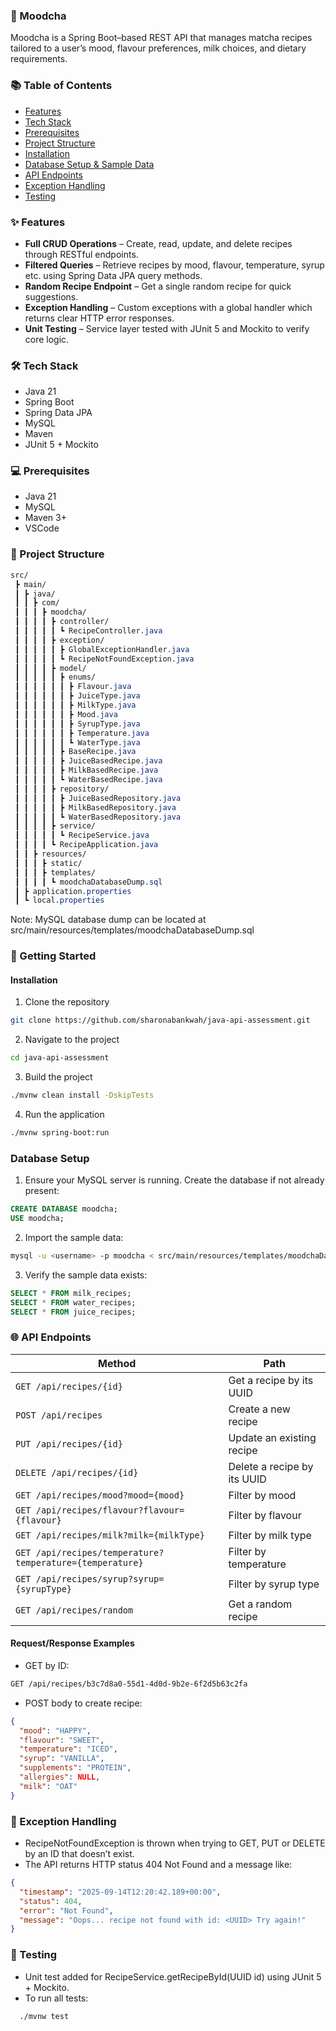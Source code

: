 ### 🍵 Moodcha

Moodcha is a Spring Boot–based REST API that manages matcha recipes tailored to a user’s mood, flavour preferences, milk choices, and dietary requirements.

### 📚 Table of Contents

- [Features](#features)  
- [Tech Stack](#tech-stack)  
- [Prerequisites](#prerequisites)  
- [Project Structure](#project-structure)  
- [Installation](#installation)  
- [Database Setup & Sample Data](#database-setup--sample-data)  
- [API Endpoints](#api-endpoints)  
- [Exception Handling](#exception-handling)  
- [Testing](#testing)

### ✨ Features

* **Full CRUD Operations** – Create, read, update, and delete recipes through RESTful endpoints.  
* **Filtered Queries** – Retrieve recipes by mood, flavour, temperature, syrup etc. using Spring Data JPA query methods.  
* **Random Recipe Endpoint** – Get a single random recipe for quick suggestions.  
* **Exception Handling** – Custom exceptions with a global handler which returns clear HTTP error responses.  
* **Unit Testing** – Service layer tested with JUnit 5 and Mockito to verify core logic.

### 🛠 Tech Stack

* Java 21
* Spring Boot
* Spring Data JPA
* MySQL
* Maven
* JUnit 5 + Mockito

### 💻 Prerequisites

* Java 21
* MySQL
* Maven 3+
* VSCode

### 📂 Project Structure
```css
src/
 ┣ main/
 ┃ ┣ java/
 ┃ ┃ ┣ com/
 ┃ ┃ ┃ ┣ moodcha/
 ┃ ┃ ┃ ┃ ┣ controller/
 ┃ ┃ ┃ ┃ ┃ ┗ RecipeController.java
 ┃ ┃ ┃ ┃ ┣ exception/
 ┃ ┃ ┃ ┃ ┃ ┣ GlobalExceptionHandler.java
 ┃ ┃ ┃ ┃ ┃ ┗ RecipeNotFoundException.java
 ┃ ┃ ┃ ┃ ┣ model/
 ┃ ┃ ┃ ┃ ┃ ┣ enums/
 ┃ ┃ ┃ ┃ ┃ ┃ ┣ Flavour.java
 ┃ ┃ ┃ ┃ ┃ ┃ ┣ JuiceType.java
 ┃ ┃ ┃ ┃ ┃ ┃ ┣ MilkType.java
 ┃ ┃ ┃ ┃ ┃ ┃ ┣ Mood.java
 ┃ ┃ ┃ ┃ ┃ ┃ ┣ SyrupType.java
 ┃ ┃ ┃ ┃ ┃ ┃ ┣ Temperature.java
 ┃ ┃ ┃ ┃ ┃ ┃ ┗ WaterType.java
 ┃ ┃ ┃ ┃ ┃ ┣ BaseRecipe.java
 ┃ ┃ ┃ ┃ ┃ ┣ JuiceBasedRecipe.java
 ┃ ┃ ┃ ┃ ┃ ┣ MilkBasedRecipe.java
 ┃ ┃ ┃ ┃ ┃ ┗ WaterBasedRecipe.java
 ┃ ┃ ┃ ┃ ┣ repository/
 ┃ ┃ ┃ ┃ ┃ ┣ JuiceBasedRepository.java
 ┃ ┃ ┃ ┃ ┃ ┣ MilkBasedRepository.java
 ┃ ┃ ┃ ┃ ┃ ┗ WaterBasedRepository.java
 ┃ ┃ ┃ ┃ ┣ service/
 ┃ ┃ ┃ ┃ ┃ ┗ RecipeService.java
 ┃ ┃ ┃ ┃ ┗ RecipeApplication.java
 ┃ ┃ ┣ resources/
 ┃ ┃ ┃ ┣ static/
 ┃ ┃ ┃ ┣ templates/
 ┃ ┃ ┃ ┃ ┗ moodchaDatabaseDump.sql
 ┃ ┣ application.properties
 ┃ ┗ local.properties
```

Note: MySQL database dump can be located at src/main/resources/templates/moodchaDatabaseDump.sql

### 🚀 Getting Started

#### Installation

1. Clone the repository
```bash
git clone https://github.com/sharonabankwah/java-api-assessment.git
```

2. Navigate to the project

```bash
cd java-api-assessment
```

3. Build the project
```bash
./mvnw clean install -DskipTests
```

4. Run the application

```bash
./mvnw spring-boot:run
```

### Database Setup

1. Ensure your MySQL server is running. Create the database if not already present:
```sql
CREATE DATABASE moodcha;
USE moodcha;
```

2. Import the sample data:
```bash
mysql -u <username> -p moodcha < src/main/resources/templates/moodchaDatabaseDump.sql
```

3. Verify the sample data exists:
```sql
SELECT * FROM milk_recipes;
SELECT * FROM water_recipes;
SELECT * FROM juice_recipes;
```
### 🌐 API Endpoints

| Method                                                   | Path                        |
| -------------------------------------------------------- | --------------------------- | 
| `GET /api/recipes/{id}`                                  | Get a recipe by its UUID    |         
| `POST /api/recipes`                                      | Create a new recipe         |         
| `PUT /api/recipes/{id}`                                  | Update an existing recipe   |         
| `DELETE /api/recipes/{id}`                               | Delete a recipe by its UUID |         
| `GET /api/recipes/mood?mood={mood}`                      | Filter by mood              |         
| `GET /api/recipes/flavour?flavour={flavour}`             | Filter by flavour           |         
| `GET /api/recipes/milk?milk={milkType}`                  | Filter by milk type         |         
| `GET /api/recipes/temperature?temperature={temperature}` | Filter by temperature       |         
| `GET /api/recipes/syrup?syrup={syrupType}`               | Filter by syrup type        |         
| `GET /api/recipes/random`                                | Get a random recipe         |         

#### Request/Response Examples

* GET by ID:
```bash
GET /api/recipes/b3c7d8a0-55d1-4d0d-9b2e-6f2d5b63c2fa
```

* POST body to create recipe:
```json
{
  "mood": "HAPPY",
  "flavour": "SWEET",
  "temperature": "ICED",
  "syrup": "VANILLA",
  "supplements": "PROTEIN",
  "allergies": NULL,
  "milk": "OAT"
}
```
### 🚨 Exception Handling

* RecipeNotFoundException is thrown when trying to GET, PUT or DELETE by an ID that doesn’t exist.
* The API returns HTTP status 404 Not Found and a message like:

```json
{
  "timestamp": "2025-09-14T12:20:42.189+00:00",
  "status": 404,
  "error": "Not Found",
  "message": "Oops... recipe not found with id: <UUID> Try again!"
}
```

### 🔎 Testing

* Unit test added for RecipeService.getRecipeById(UUID id) using JUnit 5 + Mockito.
* To run all tests:

```bash
  ./mvnw test
```
